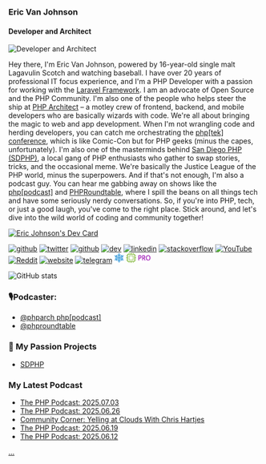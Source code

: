 ### Eric Van Johnson
#### Developer and Architect
![Developer and Architect](https://github.com/ericvanjohnson/ericvanjohnson/assets/89408/03e3e32b-0634-4ef7-9d8e-18bdf315883e)

Hey there, I'm Eric Van Johnson, powered by 16-year-old single malt Lagavulin Scotch and watching baseball. I have over 20 years of professional IT focus experience, and I'm a PHP Developer with a passion for working with the [Laravel Framework](https://laravel.com). I am an advocate of Open Source and the PHP Community. I'm also one of the people who helps steer the ship at [PHP Architect](https://phparch.com) – a motley crew of frontend, backend, and mobile developers who are basically wizards with code. We're all about bringing the magic to web and app development. When I'm not wrangling code and herding developers, you can catch me orchestrating the [php[tek] conference](https://phptek.io), which is like Comic-Con but for PHP geeks (minus the capes, unfortunately). I'm also one of the masterminds behind [San Diego PHP (SDPHP)](https://sdphp.com), a local gang of PHP enthusiasts who gather to swap stories, tricks, and the occasional meme. We're basically the Justice League of the PHP world, minus the superpowers. And if that's not enough, I'm also a podcast guy. You can hear me gabbing away on shows like the [php[podcast]](https://www.phparch.com/podcast-subscribe/) and [PHPRoundtable](https://phproundtable.com), where I spill the beans on all things tech and have some seriously nerdy conversations. So, if you're into PHP, tech, or just a good laugh, you've come to the right place. Stick around, and let's dive into the wild world of coding and community together!


<a href="https://app.daily.dev/shocm"><img src="https://api.daily.dev/devcards/v2/y7ct3dSEp45NFSALYHve6.png?type=wide&r=i6p" width="652" alt="Eric Johnson's Dev Card"/></a>


[<img src='https://cdn.jsdelivr.net/npm/simple-icons@3.0.1/icons/mastodon.svg' alt='github' height='20' rel='me'>](https://phparch.social/@eric)
[<img src='https://cdn.jsdelivr.net/npm/simple-icons@3.0.1/icons/twitter.svg' alt='twitter' height='20'>](https://twitter.com/shocm)
[<img src='https://cdn.jsdelivr.net/npm/simple-icons@3.0.1/icons/github.svg' alt='github' height='20'>](https://github.com/ericvanjohnson)  [<img src='https://cdn.jsdelivr.net/npm/simple-icons@3.0.1/icons/dev-dot-to.svg' alt='dev' height='20'>](https://dev.to/ericvanjohnson)  [<img src='https://cdn.jsdelivr.net/npm/simple-icons@3.0.1/icons/linkedin.svg' alt='linkedin' height='20'>](https://www.linkedin.com/in/vanjohnson/) [<img src='https://cdn.jsdelivr.net/npm/simple-icons@3.0.1/icons/stackoverflow.svg' alt='stackoverflow' height='20'>](https://stackoverflow.com/users/560190)  [<img src='https://cdn.jsdelivr.net/npm/simple-icons@3.0.1/icons/youtube.svg' alt='YouTube' height='20'>](https://www.youtube.com/channel/phpugly)  [<img src='https://cdn.jsdelivr.net/npm/simple-icons@3.0.1/icons/reddit.svg' alt='Reddit' height='20'>](https://www.reddit.com/user/shocm)  [<img src='https://cdn.jsdelivr.net/npm/simple-icons@3.0.1/icons/icloud.svg' alt='website' height='20'>](https://diegodev.com)  [<img src='https://cdn.jsdelivr.net/npm/simple-icons@3.0.1/icons/telegram.svg' alt='telegram' height='20'>](https://t.me/ericvanjohnson) <a href='https://archiveprogram.github.com/'><img src='https://raw.githubusercontent.com/acervenky/animated-github-badges/master/assets/acbadge.gif' width='20' height='20'></a> <a href='https://docs.github.com/en/developers'><img src='https://raw.githubusercontent.com/acervenky/animated-github-badges/master/assets/devbadge.gif' width='20' height='20'></a> <a href='https://github.com/pricing'><img src='https://raw.githubusercontent.com/acervenky/animated-github-badges/master/assets/pro.gif' width='25' height='20'></a>


![GitHub stats](https://github-readme-stats.vercel.app/api?username=ericvanjohnson&show_icons=true)  

 ### 🎙Podcaster: 
 - [@phparch php[podcast]](https://twitter.com/phparch)
 - [@phproundtable](https://twitter.com/phproundtable)
 
### 💙 My Passion Projects
- [SDPHP](https://twitter.com/sdphp)

### My Latest Podcast
<!-- BLOG-POST-LIST:START -->
- [The PHP Podcast: 2025.07.03](https://www.phparch.com/podcast/the-php-podcast-2025-07-03/)
- [The PHP Podcast: 2025.06.26](https://www.phparch.com/podcast/the-php-podcast-2025-06-26/)
- [Community Corner: Yelling at Clouds With Chris Hartjes](https://www.phparch.com/podcast/community-corner-yelling-at-clouds-with-chris-hartjes/)
- [The PHP Podcast: 2025.06.19](https://www.phparch.com/podcast/the-php-podcast-2025-06-19/)
- [The PHP Podcast: 2025.06.12](https://www.phparch.com/podcast/the-php-podcast-2025-06-12/)
<!-- BLOG-POST-LIST:END -->


<a rel="me" href="https://phparch.social/@eric">...</a>

